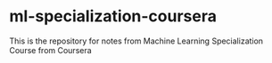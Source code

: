 # ml-specialization-coursera
This is the repository for notes from Machine Learning Specialization Course from Coursera
